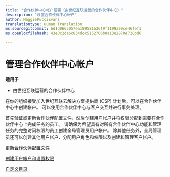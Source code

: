 ```yaml
---
title: "合作伙伴中心帐户设置（由世纪互联运营的合作伙伴中心）"
description: "设置合作伙伴中心帐户"
author: MaggiePucciEvans
translationtype: Human Translation
ms.sourcegitcommit: 6d1d0663057ea189581b36f9f1199a90ce46fef1
ms.openlocfilehash: 43e0c2da6c834dcc5152706b0a13e2870e720bd6

---
```


# 管理合作伙伴中心帐户 


**适用于**

-   由世纪互联运营的合作伙伴中心


在你的组织接受加入世纪互联云解决方案提供商 (CSP) 计划后，可以在合作伙伴中心中创建帐户。 可以使用合作伙伴中心与客户交互并进行事务处理。 

首先验证或更新合作伙伴配置文件，然后创建用户帐户并将权限分配到需要在合作伙伴中心上完成任务的员工。 请确保为希望具有对所有合作伙伴中心功能和管理任务的完整访问权限的员工创建全局管理员用户帐户。 除其他任务外，全局管理员还可以创建其他用户帐户、分配用户角色和权限以及创建和管理客户帐户。    

[更新合作伙伴配置文件](update-your-partner-profile.md)

[创建用户帐户和设置权限](create-user-accounts-and-set-permissions.md)

[自定义目录](customize-the-catalog.md)

 

 







<!--HONumber=Oct16_HO1-->


